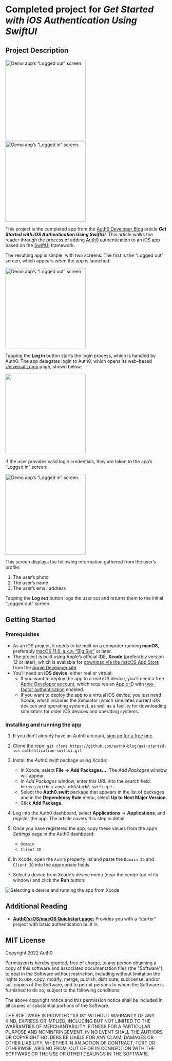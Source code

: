 # Completed project for _Get Started with iOS Authentication Using SwiftUI_


## Project Description

<img src="https://images.ctfassets.net/23aumh6u8s0i/2vCUITSZoWh5vx9rvaT23o/7f5a6ba12dd7948f2a93374a485e2abe/starter_app_1.png" alt="Demo app’s “Logged out” screen." width="250" />&nbsp;&nbsp;&nbsp;<img src="https://images.ctfassets.net/23aumh6u8s0i/EYzWjMRx1fIiX9rU4Jd99/0a85c0549351669da425b614b6e82a8f/updated_logged_in_screen.png" alt="Demo app’s “Logged in” screen." width="250" />

This project is the completed app from the [Auth0 Developer Blog](https://auth0.com/blog/developers/) article _**Get Started with iOS Authentication Using SwiftUI**_. This article walks the reader through the process of adding [Auth0](https://auth0.com/) authentication to an iOS app based on the [SwiftUI](https://developer.apple.com/xcode/swiftui/) framework.

The resulting app is simple, with two screens. The first is the “Logged out” screen, which appears when the app is launched:

<img src="https://images.ctfassets.net/23aumh6u8s0i/2vCUITSZoWh5vx9rvaT23o/7f5a6ba12dd7948f2a93374a485e2abe/starter_app_1.png" alt="Demo app’s “Logged out” screen." width="250" />

Tapping the **Log in** button starts the login process, which is handled by Auth0. The app delegates login to Auth0, which opens its web-based [Universal Login](https://auth0.com/docs/authenticate/login/auth0-universal-login) page, shown below:

<img src="https://images.ctfassets.net/23aumh6u8s0i/6viU0brK9Sf7kefqWhCpcL/3c0ada420ad13f7cf3a952a433412f76/swiftui_app_acreen_2.png" width="250" />

If the user provides valid login credentials, they are taken to the app’s “Logged in” screen:

<img src="https://images.ctfassets.net/23aumh6u8s0i/EYzWjMRx1fIiX9rU4Jd99/0a85c0549351669da425b614b6e82a8f/updated_logged_in_screen.png" alt="Demo app’s “Logged in” screen." width="250" />

This screen displays the following information gathered from the user’s profile:

1. The user’s photo
2. The user’s name
3. The user’s email address

Tapping the **Log out** button logs the user out and returns them to the initial “Logged out” screen.


## Getting Started

### Prerequisites

* As an iOS project, it needs to be built on a computer running **macOS**, preferably [macOS 11.6, a.k.a. “Big Sur”](https://apps.apple.com/us/app/macos-big-sur/id1526878132?mt=12) or later.
* The project is built using Apple’s official IDE, **Xcode** (preferably version 12 or later), which is available for [download via the macOS App Store](https://apps.apple.com/us/app/xcode/id497799835?mt=12) from the [Apple Developer site](https://developer.apple.com/xcode/).
* You’ll need an **iOS device**, either real or virtual:
	* If you want to deploy the app to a real iOS device, you’ll need a free [Apple Developer account](https://developer.apple.com/programs/), which requires an [Apple ID](https://support.apple.com/apple-id) with [two-factor authentication](https://support.apple.com/en-us/HT204915) enabled.
	* If you want to deploy the app to a virtual iOS device, you just need Xcode, which includes the Simulator (which simulates current iOS devices and operating systems), as well as a facility for downloading simulators for older iOS devices and operating systems.


### Installing and running the app

1. If you don’t already have an Auth0 account, <a href="https://auth0.com/signup" 
  data-amp-replace="CLIENT_ID" 
  data-amp-addparams="anonId=CLIENT_ID(cid-scope-cookie-fallback-name)">
  sign up for a free one</a>.
2. Clone the repo: `git clone https://github.com/auth0-blog/get-started-ios-authentication-swiftui.git`
3. Install the *Auth0.swift* package using Xcode:

	- In Xcode, select **File** → **Add Packages...**. The *Add Packages* window will appear.
	- In *Add Packages* window, enter this URL into the search field: `https://github.com/auth0/Auth0.swift.git`.
	- Select the **Auth0.swift** package that appears in the list of packages and in the **Dependency Rule** menu, select **Up to Next Major Version**.
	- Click **Add Package**.

4. Log into the Auth0 dashboard, select **Applications** → **Applications**, and register the app. The article covers this step in detail.
5. Once you have registered the app, copy these values from the app’s *Settings* page in the Auth0 dashboard:

	- `Domain`
	- `Client ID`

6. In Xcode, open the `Auth0` property list and paste the `Domain ID` and `Client ID` into the appropriate fields.
7. Select a device from Xcode’s device menu (near the center top of its window) and click the **Run** button:

![Selecting a device and running the app from Xcode](https://images.ctfassets.net/23aumh6u8s0i/3QMFg81WXJkPZeMrfxVBf2/4d2de0bdc14f5859094783f9f71a62e3/run_the_app.png)


## Additional Reading

* [**Auth0’s iOS/macOS Quickstart page:**](https://auth0.com/docs/quickstart/native/ios-swift) Provides you with a “starter” project with basic authentication built in.


## MIT License

Copyright 2022 Auth0.

Permission is hereby granted, free of charge, to any person obtaining a copy of this software and associated documentation files (the "Software"), to deal in the Software without restriction, including without limitation the rights to use, copy, modify, merge, publish, distribute, sublicense, and/or sell copies of the Software, and to permit persons to whom the Software is furnished to do so, subject to the following conditions:

The above copyright notice and this permission notice shall be included in all copies or substantial portions of the Software.

THE SOFTWARE IS PROVIDED "AS IS", WITHOUT WARRANTY OF ANY KIND, EXPRESS OR IMPLIED, INCLUDING BUT NOT LIMITED TO THE WARRANTIES OF MERCHANTABILITY, FITNESS FOR A PARTICULAR PURPOSE AND NONINFRINGEMENT. IN NO EVENT SHALL THE AUTHORS OR COPYRIGHT HOLDERS BE LIABLE FOR ANY CLAIM, DAMAGES OR OTHER LIABILITY, WHETHER IN AN ACTION OF CONTRACT, TORT OR OTHERWISE, ARISING FROM, OUT OF OR IN CONNECTION WITH THE SOFTWARE OR THE USE OR OTHER DEALINGS IN THE SOFTWARE.

